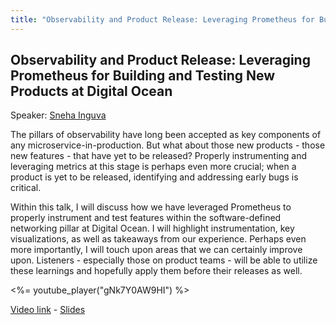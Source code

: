 ```yaml
---
title: "Observability and Product Release: Leveraging Prometheus for Building and Testing New Products at Digital Ocean"
---
```


## Observability and Product Release: Leveraging Prometheus for Building and Testing New Products at Digital Ocean

Speaker: [Sneha Inguva](/2018-munich/speakers/sneha-inguva/)

The pillars of observability have long been accepted as key components of any microservice-in-production. But what about those new products - those new features - that have yet to be released? Properly instrumenting and leveraging metrics at this stage is perhaps even more crucial; when a product is yet to be released, identifying and addressing early bugs is critical.

Within this talk, I will discuss how we have leveraged Prometheus to properly instrument and test features within the software-defined networking pillar at Digital Ocean. I will highlight instrumentation, key visualizations, as well as takeaways from our experience. Perhaps even more importantly, I will touch upon areas that we can certainly improve upon. Listeners - especially those on product teams - will be able to utilize these learnings and hopefully apply them before their releases as well.

<%= youtube_player("gNk7Y0AW9HI") %>

[Video link](https://youtu.be/gNk7Y0AW9HI) -
[Slides](/2018-munich/slides/observability-and-product-release.pdf)
